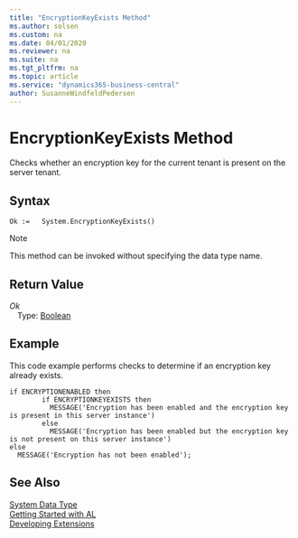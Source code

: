 ```yaml
---
title: "EncryptionKeyExists Method"
ms.author: solsen
ms.custom: na
ms.date: 04/01/2020
ms.reviewer: na
ms.suite: na
ms.tgt_pltfrm: na
ms.topic: article
ms.service: "dynamics365-business-central"
author: SusanneWindfeldPedersen
---
```

[//]: # (START>DO_NOT_EDIT)
[//]: # (IMPORTANT:Do not edit any of the content between here and the END>DO_NOT_EDIT.)
[//]: # (Any modifications should be made in the .xml files in the ModernDev repo.)
# EncryptionKeyExists Method
Checks whether an encryption key for the current tenant is present on the server tenant.


## Syntax
```
Ok :=   System.EncryptionKeyExists()
```
> [!NOTE]  
> This method can be invoked without specifying the data type name.  


## Return Value
*Ok*  
&emsp;Type: [Boolean](../boolean/boolean-data-type.md)  
  


[//]: # (IMPORTANT: END>DO_NOT_EDIT)


## Example  
 This code example performs checks to determine if an encryption key already exists.  

```  
if ENCRYPTIONENABLED then  
        if ENCRYPTIONKEYEXISTS then  
          MESSAGE('Encryption has been enabled and the encryption key is present in this server instance')  
        else  
          MESSAGE('Encryption has been enabled but the encryption key is not present on this server instance')  
else  
  MESSAGE('Encryption has not been enabled');  
``` 

## See Also
[System Data Type](system-data-type.md)  
[Getting Started with AL](../../devenv-get-started.md)  
[Developing Extensions](../../devenv-dev-overview.md)